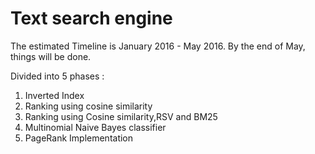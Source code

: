 # Text search engine

The estimated Timeline is January 2016 - May 2016. By the end of May, things will be done.  
  
Divided into 5 phases :   
1. Inverted Index  
2. Ranking using cosine similarity   
3. Ranking using Cosine similarity,RSV and BM25  
4. Multinomial Naive Bayes classifier  
5. PageRank Implementation  
